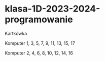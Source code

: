 # klasa-1D-2023-2024-programowanie


Kartkówka

Komputer 1, 3, 5, 7, 9, 11, 13, 15, 17



Komputer 2, 4, 6, 8, 10, 12, 14, 16


